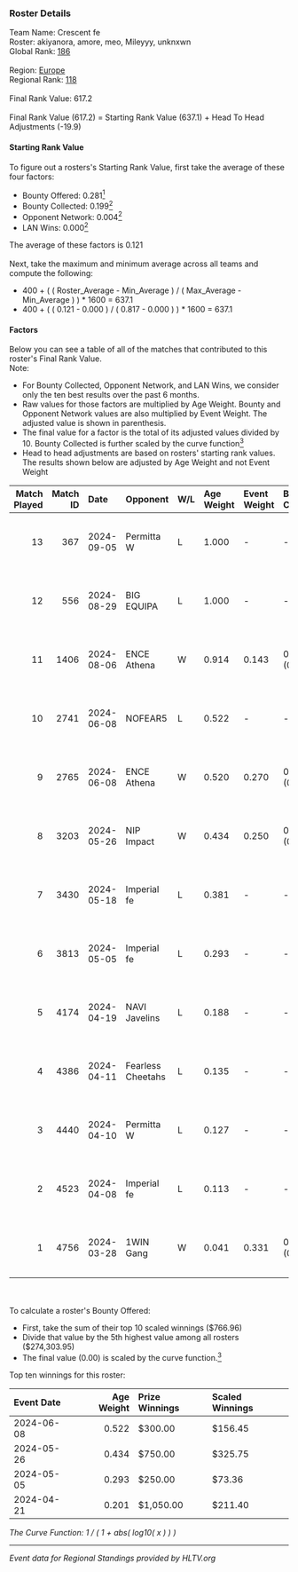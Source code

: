 ### Roster Details<br />
Team Name: Crescent fe<br />
Roster: akiyanora, amore, meo, Mileyyy, unknxwn<br />
Global Rank: [186](../../standings_global_2024_09_18.md)<br />
<br />
Region: [Europe]( ../../standings_europe_2024_09_18.md)<br />
Regional Rank: [118]( ../../standings_europe_2024_09_18.md)<br />
<br />
Final Rank Value:  617.2<br />
<br />
Final Rank Value (617.2) = Starting Rank Value (637.1) + Head To Head Adjustments (-19.9)<br />

#### Starting Rank Value<br />
To figure out a rosters's Starting Rank Value, first take the average of these four factors:<br />
- Bounty Offered: 0.281[<sup>1</sup>](#table2)
- Bounty Collected: 0.199[<sup>2</sup>](#table1)
- Opponent Network: 0.004[<sup>2</sup>](#table1)
- LAN Wins: 0.000[<sup>2</sup>](#table1)

The average of these factors is 0.121<br />
<br />
Next, take the maximum and minimum average across all teams and compute the following:<br />
- 400 + ( ( Roster_Average - Min_Average ) / ( Max_Average - Min_Average ) ) * 1600 = 637.1
- 400 + ( ( 0.121 - 0.000 ) / ( 0.817 - 0.000 ) ) * 1600 = 637.1


#### Factors<br />
Below you can see a table of all of the matches that contributed to this roster's Final Rank Value.<br />
Note:<br />

- For Bounty Collected, Opponent Network, and LAN Wins, we consider only the ten best results over the past 6 months.
- Raw values for those factors are multiplied by Age Weight. Bounty and Opponent Network values are also multiplied by Event Weight. The adjusted value is shown in parenthesis.
- The final value for a factor is the total of its adjusted values divided by 10. Bounty Collected is further scaled by the curve function[<sup>3</sup>](#curveFunction)
- Head to head adjustments are based on rosters' starting rank values. The results shown below are adjusted by Age Weight and not Event Weight
<span id="table1"></span><br />


| Match Played | Match ID | Date       | Opponent          | W/L | Age Weight | Event Weight | Bounty Collected | Opponent Network | LAN Wins  | H2H Adj. | Roster                                  |
| -: | -: | :- | :- | :- | :- | :- | :- | :- | :- | -: | :- |
|           13 |      367 | 2024-09-05 | Permitta W        | L   | 1.000      | -            | -                | -                | -         |   -16.64 | akiyanora, amore, meo, Mileyyy, unknxwn |
|           12 |      556 | 2024-08-29 | BIG EQUIPA        | L   | 1.000      | -            | -                | -                | -         |   -12.94 | akiyanora, amore, meo, Mileyyy, unknxwn |
|           11 |     1406 | 2024-08-06 | ENCE Athena       | W   | 0.914      | 0.143        | 0.001 (0.000)    | 0.043 (0.006)    | 0 (0.000) |    12.56 | akiyanora, amore, ayaka, Margo, meo     |
|           10 |     2741 | 2024-06-08 | NOFEAR5           | L   | 0.522      | -            | -                | -                | -         |    -7.96 | akiyanora, amore, ayaka, Margo, meo     |
|            9 |     2765 | 2024-06-08 | ENCE Athena       | W   | 0.520      | 0.270        | 0.001 (0.000)    | 0.043 (0.006)    | 0 (0.000) |     7.48 | akiyanora, amore, ayaka, Margo, meo     |
|            8 |     3203 | 2024-05-26 | NIP Impact        | W   | 0.434      | 0.250        | 0.006 (0.001)    | 0.228 (0.025)    | 0 (0.000) |     8.08 | akiyanora, amore, ayaka, Margo, meo     |
|            7 |     3430 | 2024-05-18 | Imperial fe       | L   | 0.381      | -            | -                | -                | -         |    -1.97 | akiyanora, amore, ayaka, Margo, meo     |
|            6 |     3813 | 2024-05-05 | Imperial fe       | L   | 0.293      | -            | -                | -                | -         |    -1.54 | akiyanora, amore, ayaka, Margo, meo     |
|            5 |     4174 | 2024-04-19 | NAVI Javelins     | L   | 0.188      | -            | -                | -                | -         |    -1.72 | akiyanora, amore, ayaka, Margo, meo     |
|            4 |     4386 | 2024-04-11 | Fearless Cheetahs | L   | 0.135      | -            | -                | -                | -         |    -2.25 | akiyanora, amore, ayaka, Margo, meo     |
|            3 |     4440 | 2024-04-10 | Permitta W        | L   | 0.127      | -            | -                | -                | -         |    -2.82 | akiyanora, amore, ayaka, Margo, meo     |
|            2 |     4523 | 2024-04-08 | Imperial fe       | L   | 0.113      | -            | -                | -                | -         |    -0.63 | akiyanora, amore, ayaka, Margo, meo     |
|            1 |     4756 | 2024-03-28 | 1WIN Gang         | W   | 0.041      | 0.331        | 0.001 (0.000)    | 0.005 (0.000)    | 0 (0.000) |     0.44 | akiyanora, amore, ayaka, Margo, meo     |

<br />
<span id="table2"></span><br />
To calculate a roster's Bounty Offered:<br />

- First, take the sum of their top 10 scaled winnings ($766.96)
- Divide that value by the 5th highest value among all rosters ($274,303.95)
- The final value (0.00) is scaled by the curve function.[<sup>3</sup>](#curveFunction)

Top ten winnings for this roster:<br />

| Event Date | Age Weight | Prize Winnings | Scaled Winnings |
| :- | -: | :- | :- |
| 2024-06-08 |      0.522 | $300.00        | $156.45         |
| 2024-05-26 |      0.434 | $750.00        | $325.75         |
| 2024-05-05 |      0.293 | $250.00        | $73.36          |
| 2024-04-21 |      0.201 | $1,050.00      | $211.40         |


<span id="curveFunction"></span>_The Curve Function: 1 / ( 1 + abs( log10( x ) ) )_<br />

---
_Event data for Regional Standings provided by HLTV.org_<br />
